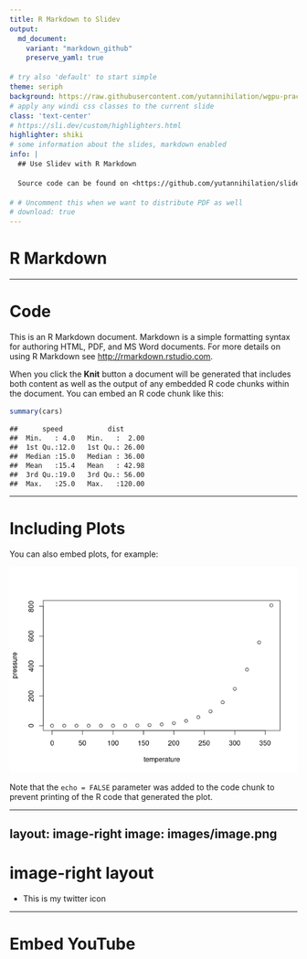 ```yaml
---
title: R Markdown to Slidev
output:
  md_document:
    variant: "markdown_github"
    preserve_yaml: true

# try also 'default' to start simple
theme: seriph
background: https://raw.githubusercontent.com/yutannihilation/wgpu-practice/4ffc4ff4cba80ac4bfefbba5972985f51c5254a3/sphere/out.gif
# apply any windi css classes to the current slide
class: 'text-center'
# https://sli.dev/custom/highlighters.html
highlighter: shiki
# some information about the slides, markdown enabled
info: |
  ## Use Slidev with R Markdown
  
  Source code can be found on <https://github.com/yutannihilation/slidev-rmarkdown>.

# # Uncomment this when we want to distribute PDF as well
# download: true
---
```


# R Markdown

------------------------------------------------------------------------

# Code

This is an R Markdown document. Markdown is a simple formatting syntax
for authoring HTML, PDF, and MS Word documents. For more details on
using R Markdown see <http://rmarkdown.rstudio.com>.

When you click the **Knit** button a document will be generated that
includes both content as well as the output of any embedded R code
chunks within the document. You can embed an R code chunk like this:

``` r
summary(cars)
```

    ##      speed           dist       
    ##  Min.   : 4.0   Min.   :  2.00  
    ##  1st Qu.:12.0   1st Qu.: 26.00  
    ##  Median :15.0   Median : 36.00  
    ##  Mean   :15.4   Mean   : 42.98  
    ##  3rd Qu.:19.0   3rd Qu.: 56.00  
    ##  Max.   :25.0   Max.   :120.00

------------------------------------------------------------------------

# Including Plots

You can also embed plots, for example:

![](/slides_files/figure-markdown_github/pressure-1.png)

Note that the `echo = FALSE` parameter was added to the code chunk to
prevent printing of the R code that generated the plot.

<!-- 
  We can specify per-slide options with YAML front-matters.
  This needs to be wrapped with a block of raw attribute.
-->
---
layout: image-right
image: images/image.png
---

# image-right layout

-   This is my twitter icon

------------------------------------------------------------------------

# Embed YouTube

<Youtube id="OHS_rmkmPpM" width=600 height=400 />
